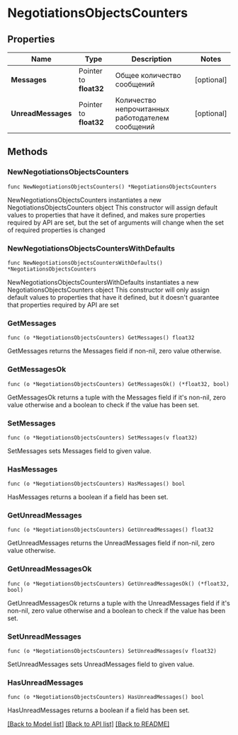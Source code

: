 # NegotiationsObjectsCounters

## Properties

Name | Type | Description | Notes
------------ | ------------- | ------------- | -------------
**Messages** | Pointer to **float32** | Общее количество сообщений | [optional] 
**UnreadMessages** | Pointer to **float32** | Количество непрочитанных работодателем сообщений | [optional] 

## Methods

### NewNegotiationsObjectsCounters

`func NewNegotiationsObjectsCounters() *NegotiationsObjectsCounters`

NewNegotiationsObjectsCounters instantiates a new NegotiationsObjectsCounters object
This constructor will assign default values to properties that have it defined,
and makes sure properties required by API are set, but the set of arguments
will change when the set of required properties is changed

### NewNegotiationsObjectsCountersWithDefaults

`func NewNegotiationsObjectsCountersWithDefaults() *NegotiationsObjectsCounters`

NewNegotiationsObjectsCountersWithDefaults instantiates a new NegotiationsObjectsCounters object
This constructor will only assign default values to properties that have it defined,
but it doesn't guarantee that properties required by API are set

### GetMessages

`func (o *NegotiationsObjectsCounters) GetMessages() float32`

GetMessages returns the Messages field if non-nil, zero value otherwise.

### GetMessagesOk

`func (o *NegotiationsObjectsCounters) GetMessagesOk() (*float32, bool)`

GetMessagesOk returns a tuple with the Messages field if it's non-nil, zero value otherwise
and a boolean to check if the value has been set.

### SetMessages

`func (o *NegotiationsObjectsCounters) SetMessages(v float32)`

SetMessages sets Messages field to given value.

### HasMessages

`func (o *NegotiationsObjectsCounters) HasMessages() bool`

HasMessages returns a boolean if a field has been set.

### GetUnreadMessages

`func (o *NegotiationsObjectsCounters) GetUnreadMessages() float32`

GetUnreadMessages returns the UnreadMessages field if non-nil, zero value otherwise.

### GetUnreadMessagesOk

`func (o *NegotiationsObjectsCounters) GetUnreadMessagesOk() (*float32, bool)`

GetUnreadMessagesOk returns a tuple with the UnreadMessages field if it's non-nil, zero value otherwise
and a boolean to check if the value has been set.

### SetUnreadMessages

`func (o *NegotiationsObjectsCounters) SetUnreadMessages(v float32)`

SetUnreadMessages sets UnreadMessages field to given value.

### HasUnreadMessages

`func (o *NegotiationsObjectsCounters) HasUnreadMessages() bool`

HasUnreadMessages returns a boolean if a field has been set.


[[Back to Model list]](../README.md#documentation-for-models) [[Back to API list]](../README.md#documentation-for-api-endpoints) [[Back to README]](../README.md)


